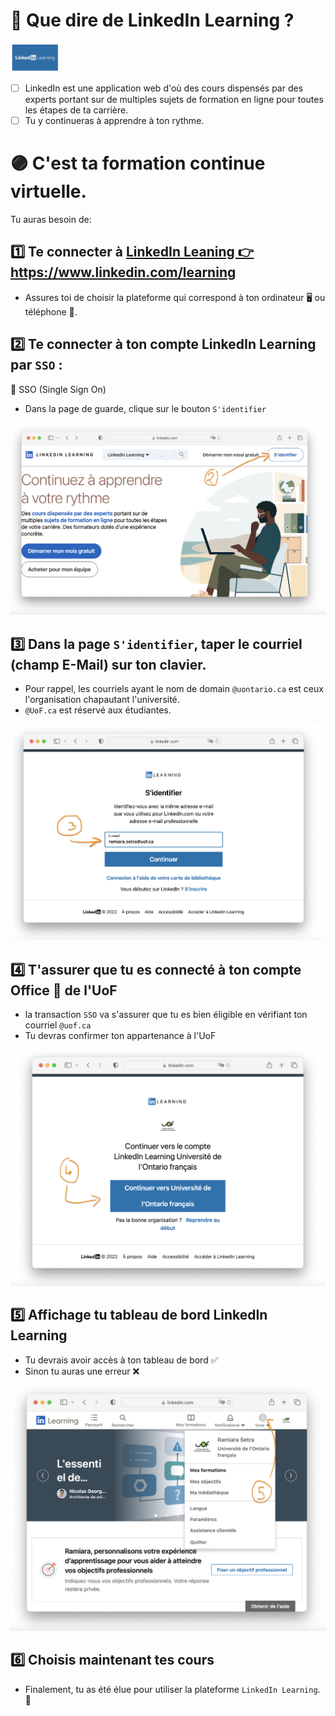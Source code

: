 # 🎥 Que dire de LinkedIn Learning  ? 

<img src=/images/linkedin-learning/logo.png width=78 height=47 > </img> 

- [ ] LinkedIn est une application web d'où des cours dispensés par des experts portant sur de multiples sujets de formation en ligne pour toutes les étapes de ta carrière.
- [ ] Tu y continueras à apprendre à ton rythme.

# 🟣 C'est ta formation continue virtuelle. 

Tu auras besoin de:

## 1️⃣ Te connecter à [ LinkedIn Leaning 👉 https://www.linkedin.com/learning ](https://www.linkedin.com/learning)

* Assures toi de choisir la plateforme qui correspond à ton ordinateur 🖥️ ou téléphone 📱.

## 2️⃣ Te connecter à ton compte **LinkedIn Learning** par `SSO` :

🔖 SSO (Single Sign On)

* Dans la page de guarde, clique sur le bouton `S'identifier`  

![LIL SSO](/images/linkedin-learning/index.png)

##  3️⃣ Dans la page `S'identifier`, taper le courriel (champ E-Mail) sur ton clavier.

* Pour rappel, les courriels ayant le nom de domain `@uontario.ca` est ceux l'organisation chapautant l'université. 
* `@UoF.ca` est réservé aux étudiantes. 

![zoom Compagnie](/images/linkedin-learning/login.png)

## 4️⃣ T'assurer que tu es connecté à ton compte Office 📩 de l'UoF

* la transaction `SSO` va s'assurer que tu es bien éligible en vérifiant ton courriel `@uof.ca`
* Tu devras confirmer ton appartenance à l'UoF

![etudiant confirme](/images/linkedin-learning/organisation.png)

## 5️⃣ Affichage tu tableau de bord LinkedIn Learning

* Tu devrais avoir accès à ton tableau de bord ✅
* Sinon tu auras une erreur ❌

![tableau de bord](/images/linkedin-learning/dashboard.png)

## 6️⃣ Choisis maintenant tes cours

* Finalement, tu as été élue pour utiliser la plateforme `LinkedIn Learning`. 🎉
